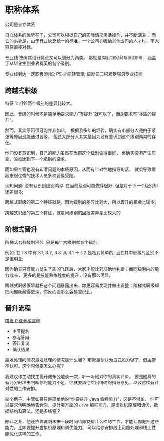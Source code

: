 # 职称体系

公司是自立体系

自立体系的优势在于，公司可以根据自己的实际情况灵活操作，并不断演进；
而它的劣势是，由于行业缺乏统一的标准，一个公司在吸纳其他公司的人才时，不太容易直接对标。

专业线
按照其设计特点又可以划分为两类，
那就是`跨越式职级`和`阶梯式职级`，
涵盖了从毕业生到业界精英的各个级别。

专业线到达一定职级(例如: P9)才能转管理;
鼓励员工积累足够的专业技能

## 跨越式职级

特征 1: 相邻两个级别的差异比较大。

因此，晋级的时候不是简单地要求能力“有提升”就可以了，而是要求有“本质的提升”。

然而，真实原因很可能并非如此。
根据我多年的经验，确实有小部分人是由于紧张等原因没能通过晋级，
但绝大部分人其实是因为没有意识到这个级别鸿沟的存在。

他们没有意识到，自己的能力虽然在当前这个级别做得很好，
但确实没有产生质变，没能达到下一个级别的要求。

而如果主管也没有认清问题的本质原因，从而有针对性地指导的话，
就会导致看起来很优秀的技术人员多次晋级受阻。

认知问题: 没有认识到级别鸿沟. 在当前级别可能做得很好, 但是对于下一个级别却还差很多;

跨越式职级的第二个特征就是，因为级别的差异比较大，所以晋升的机会比较少。

跨越式职级的第三个特征，就是同级别的回报差异是比较大的

## 阶梯式晋升

阶梯式也有级别鸿沟, 只是每个大级别都有小级别;

例如: 在 T3 中有 3.1, 3.2, 3.3; 从 3.1 -> 3.2 是相对简单的;
且在其中职级的区别不是很明显;

因为确实只有能力发生了质的飞跃后，大家才能比较准确地判断；而同级别内的能力成长，
更多的是技能熟练程度的提升，没有那么明显。

跨越式职级很早就把这个问题暴露出来，你更容易发现并做出调整；阶梯式职级却把问题隐藏得更深，你反而没那么容易意识到。

## 晋升流程

[研发 P 级考核流程](http://confluence.rccchina.com/pages/viewpage.action?pageId=110477267)

- 主管提名
- 参与答辩
- 答辩复议
- 确认结果

最难处理的情况最难处理的情况是什么呢？
那就是你认为自己能力够了，但主管不认可。这个时候要怎么办呢？

我建议你主动找主管开诚布公地谈一次，听一听他对你的真实评价。
要是他真的有充分的理由判断你的能力不足，你就要请他给出明确的指导意见，以及后续有针对性的工作安排。

举个例子，主管如果只是简单地说“你要提升 Java 编程能力”，这是不够的。
你可以要求他明确地告诉你，提升哪方面的 Java 编程能力，是虚拟机原理和调优，数据结构和算法，还是多线程？

除此之外，他还应该说明未来一段时间给你安排什么样的工作，才能让你提升这些能力。比如要提升虚拟机原理和调优能力，
可以给你安排线上问题处理和线上性能优化这样的工作。
